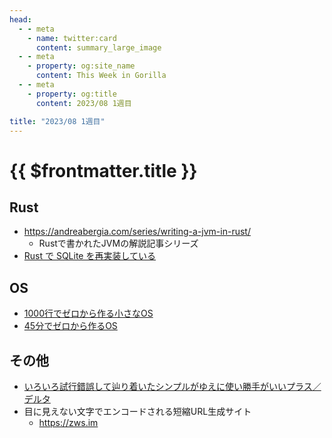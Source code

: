 ```yaml
---
head:
  - - meta
    - name: twitter:card
      content: summary_large_image
  - - meta
    - property: og:site_name
      content: This Week in Gorilla
  - - meta
    - property: og:title
      content: 2023/08 1週目

title: "2023/08 1週目"
---
```


# {{ $frontmatter.title }}

## Rust
- https://andreabergia.com/series/writing-a-jvm-in-rust/
  - Rustで書かれたJVMの解説記事シリーズ
- [Rust で SQLite を再実装している](https://kawasin73.hatenablog.com/entry/2023/08/05/223600)

## OS
- [1000行でゼロから作る小さなOS](https://operating-system-in-1000-lines.vercel.app/ja/welcome)
- [45分でゼロから作るOS](https://www.youtube.com/watch?v=dPEsTeL2F98) 

## その他
- [いろいろ試行錯誤して辿り着いたシンプルがゆえに使い勝手がいいプラス／デルタ](https://speakerdeck.com/kawanotron/iroiroshi-xing-cuo-wu-sitechan-rizhao-itasinpurugayuenishi-isheng-shou-gaiipurasu-deruta)
- 目に見えない文字でエンコードされる短縮URL生成サイト
  - https://zws.im

